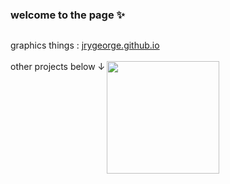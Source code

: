 
<h3>welcome to the page ✨</h3>

<p style="display:inline-block;">
  graphics things : <a href="https://jrygeorge.github.io">jrygeorge.github.io</a>
  <br><br>
  other projects below ↓
  <a href="https://kimetsu-no-yaiba.fandom.com/wiki/Tengen_Uzui">
  <img width="180" align="right" src="https://pa1.aminoapps.com/8284/e4117fcc2be4224baafb4685c331370405360631r1-480-270_hq.gif">
  </a>
</p>
